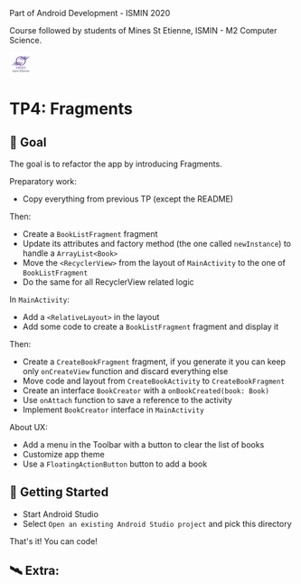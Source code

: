 Part of Android Development - ISMIN 2020

Course followed by students of Mines St Etienne, ISMIN - M2 Computer Science.

[![Mines St Etienne](./logo.png)](https://www.mines-stetienne.fr/)

# TP4: Fragments

## 📝 Goal

The goal is to refactor the app by introducing Fragments.

Preparatory work:
- Copy everything from previous TP (except the README)

Then:
- Create a `BookListFragment` fragment
- Update its attributes and factory method (the one called `newInstance`) to handle a `ArrayList<Book>`
- Move the `<RecyclerView>` from the layout of `MainActivity` to the one of `BookListFragment`
- Do the same for all RecyclerView related logic

In `MainActivity`:
- Add a `<RelativeLayout>` in the layout
- Add some code to create a `BookListFragment` fragment and display it

Then:
- Create a `CreateBookFragment` fragment, if you generate it you can keep only `onCreateView` function and discard everything else
- Move code and layout from `CreateBookActivity` to `CreateBookFragment`
- Create an interface `BookCreator` with a `onBookCreated(book: Book)`
- Use `onAttach` function to save a reference to the activity 
- Implement `BookCreator` interface in `MainActivity`

About UX:
- Add a menu in the Toolbar with a button to clear the list of books
- Customize app theme
- Use a `FloatingActionButton` button to add a book

## 🚀 Getting Started

 - Start Android Studio
 - Select `Open an existing Android Studio project` and pick this directory

That's it! You can code!

## 🛰 Extra:
